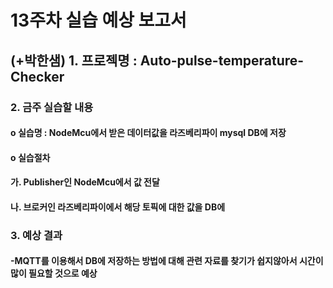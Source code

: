 <H1>13주차 실습 예상 보고서 
<H2>(+박한샘) 1. 프로젝명 : Auto-pulse-temperature-Checker

<H3>2. 금주 실습할 내용
<H4>o 실습명 : NodeMcu에서 받은 데이터값을 라즈베리파이 mysql DB에 저장
<H4>o 실습절차
<H4>가. Publisher인 NodeMcu에서 값 전달
<H4>나. 브로커인 라즈베리파이에서 해당 토픽에 대한 값을 DB에 
<H3>3. 예상 결과
<H4>-MQTT를 이용해서 DB에 저장하는 방법에 대해 관련 자료를 찾기가 쉽지않아서 시간이 많이 필요할 것으로 예상
